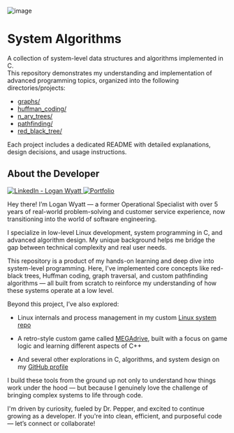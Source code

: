 ![image](https://github.com/user-attachments/assets/ea8b2675-bfff-49d3-98c8-3a541a7e4251)

# System Algorithms

A collection of system-level data structures and algorithms implemented in C.<br>
This repository demonstrates my understanding and implementation of advanced programming topics, organized into the following directories/projects:
- [graphs/](./graphs)
- [huffman_coding/](./huffman_coding)
- [n_ary_trees/](./n_ary_trees)
- [pathfinding/](./pathfinding)
- [red_black_tree/](./red_black_tree)

Each project includes a dedicated README with detailed explanations, design decisions, and usage instructions.

## About the Developer

[![LinkedIn - Logan Wyatt](https://img.shields.io/badge/LinkedIn_--_Logan_Wyatt-0072b1?link=https%3A%2F%2Fwww.linkedin.com%2Fin%2Flogan-wyatt%2F)
](https://www.linkedin.com/in/logan-wyatt/)
[![Portfolio](https://img.shields.io/badge/Portfolio-2ECC71?link=https%3A%2F%2Flrwyatt801.github.io%2F)](https://lrwyatt801.github.io/)

Hey there! I’m Logan Wyatt — a former Operational Specialist with over 5 years of real-world problem-solving and customer service experience, now transitioning into the world of software engineering.

I specialize in low-level Linux development, system programming in C, and advanced algorithm design. My unique background helps me bridge the gap between technical complexity and real user needs.

This repository is a product of my hands-on learning and deep dive into system-level programming. Here, I’ve implemented core concepts like red-black trees, Huffman coding, graph traversal, and custom pathfinding algorithms — all built from scratch to reinforce my understanding of how these systems operate at a low level.

Beyond this project, I’ve also explored:

- Linux internals and process management in my custom [Linux system repo](https://github.com/LRWyatt801/atlas-system_linux)

- A retro-style custom game called [MEGAdrive](https://github.com/DaveyCHaysIII/Megadrive), built with a focus on game logic and learning different aspects of C++

- And several other explorations in C, algorithms, and system design on my [GitHub profile](https://github.com/LRWyatt801)

I build these tools from the ground up not only to understand how things work under the hood — but because I genuinely love the challenge of bringing complex systems to life through code.

I'm driven by curiosity, fueled by Dr. Pepper, and excited to continue growing as a developer. If you're into clean, efficient, and purposeful code — let’s connect or collaborate!
